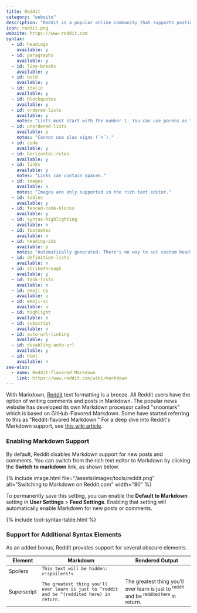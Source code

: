 ```yaml
---
title: Reddit
category: "website"
description: "Reddit is a popular online community that supports posting in Markdown."
icon: reddit.png
website: https://www.reddit.com
syntax:
  - id: headings
    available: y
  - id: paragraphs
    available: y
  - id: line-breaks
    available: y
  - id: bold
    available: y
  - id: italic
    available: y
  - id: blockquotes
    available: y
  - id: ordered-lists
    available: y
    notes: "Lists must start with the number 1. You can use parens as the ending punctuation (i.e., `1)` instead of `1.`)."
  - id: unordered-lists
    available: p
    notes: "Cannot use plus signs (`+`)."
  - id: code
    available: y
  - id: horizontal-rules
    available: y
  - id: links
    available: y
    notes: "Links can contain spaces."
  - id: images
    available: n
    notes: "Images are only supported in the rich text editor."
  - id: tables
    available: y
  - id: fenced-code-blocks
    available: y
  - id: syntax-highlighting
    available: n
  - id: footnotes
    available: n
  - id: heading-ids
    available: p
    notes: "Automatically generated. There's no way to set custom heading IDs."
  - id: definition-lists
    available: n
  - id: strikethrough
    available: y
  - id: task-lists
    available: n
  - id: emoji-cp
    available: u
  - id: emoji-sc
    available: u
  - id: highlight
    available: n
  - id: subscript
    available: n
  - id: auto-url-linking
    available: y
  - id: disabling-auto-url
    available: y
  - id: html
    available: n
see-also:
  - name: Reddit-flavored Markdown
    link: https://www.reddit.com/wiki/markdown
---
```


With Markdown, [Reddit](https://www.reddit.com) text formatting is a breeze. All Reddit users have the option of writing comments and posts in Markdown. The popular news website has developed its own Markdown processor called "snoomark" which is based on GitHub-Flavored Markdown. Some have started referring to this as "Reddit-flavored Markdown." For a deep dive into Reddit's Markdown support, see [this wiki article](https://www.reddit.com/wiki/markdown).

### Enabling Markdown Support

By default, Reddit disables Markdown support for new posts and comments. You can switch from the rich text editor to Markdown by clicking the **Switch to markdown** link, as shown below.

{% include image.html file="/assets/images/tools/reddit.png" alt="Switching to Markdown on Reddit.com" width="80" %}

To permanently save this setting, you can enable the **Default to Markdown** setting in **User Settings** > **Feed Settings**. Enabling that setting will automatically enable Markdown for new posts or comments.

{% include tool-syntax-table.html %}

### Support for Additional Syntax Elements

As an added bonus, Reddit provides support for several obscure elements.

<table class="table table-bordered" style="font-size: 14px">
  <thead class="thead-light">
    <tr>
      <th>Element</th>
      <th>Markdown</th>
      <th>Rendered Output</th>
    </tr>
  </thead>
  <tbody>
    <tr>
      <td>Spoilers</td>
      <td><code>This text will be hidden: >!spoilers!<</code></td>
      <td></td>
    </tr>
    <tr>
      <td>Superscript</td>
      <td><code>The greatest thing you'll ever learn is just to ^reddit and be ^(reddited here) in return.</code></td>
      <td>The greatest thing you'll ever learn is just to <sup>reddit</sup> and be <sup>reddited here</sup> in return.</td>
    </tr>
  </tbody>
</table>
